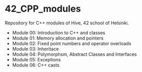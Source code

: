# 42_CPP_modules
Repository for C++ modules of Hive, 42 school of Helsinki.

- Module 00: Introduction to C++ and classes
- Module 01: Memory allocation and pointers
- Module 02: Fixed point numbers and operator overloads
- Module 03: Inheritace
- Module 04: Polymorphsm, Abstract Classes and Interfaces
- Module 05: Exceptions
- Module 06: C++ casts
